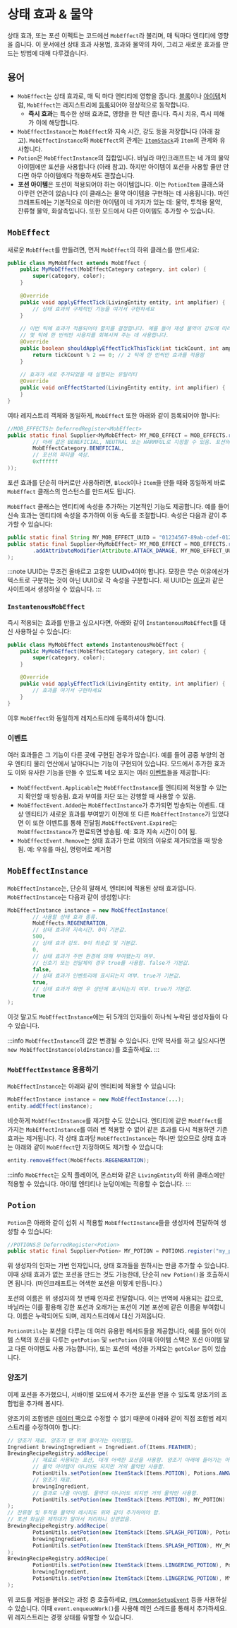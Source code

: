 # 상태 효과 & 물약

상태 효과, 또는 포션 이펙트는 코드에선 `MobEffect`라 불리며, 매 틱마다 엔티티에 영향을 줍니다. 이 문서에선 상태 효과 사용법, 효과와 물약의 차이, 그리고 새로운 효과를 만드는 방법에 대해 다루겠습니다.

## 용어

- `MobEffect`는 상태 효과로, 매 틱 마다 엔티티에 영향을 줍니다. [블록][block]이나 [아이템][item]처럼, `MobEffect`는 레지스트리에 [등록][registration]되어야 정상적으로 동작합니다.
  - **즉시 효과**는 특수한 상태 효과로, 영향을 한 틱만 줍니다. 즉시 치유, 즉시 피해가 이에 해당합니다.
- `MobEffectInstance`는 `MobEffect`와 지속 시간, 강도 등을 저장합니다 (아래 참고). `MobEffectInstance`와 `MobEffect`의 관계는 [`ItemStack`][itemstack]과 `Item`의 관계와 유사합니다.
- `Potion`은 `MobEffectInstance`의 집합입니다. 바닐라 마인크래프트는 네 개의 물약 아이템에만 포션을 사용합니다 (아래 참고). 하지만 아이템이 포션을 사용할 줄만 안다면 아무 아이템에다 적용하셔도 괜찮습니다.
- **포션 아이템**은 포션이 적용되어야 하는 아이템입니다. 이는 `PotionItem` 클래스와 아무런 연관이 없습니다 (이 클래스는 물약 아이템을 구현하는 데 사용됩니다). 마인크래프트에는 기본적으로 이러한 아이템이 네 가지가 있는 데: 물약, 투척용 물약, 잔류형 물약, 화살촉입니다. 또한 모드에서 다른 아이템도 추가할 수 있습니다.

## `MobEffect`

새로운 `MobEffect`를 만들려면, 먼저 `MobEffect`의 하위 클래스를 만드세요:

```java
public class MyMobEffect extends MobEffect {
    public MyMobEffect(MobEffectCategory category, int color) {
        super(category, color);
    }
    
    @Override
    public void applyEffectTick(LivingEntity entity, int amplifier) {
        // 상태 효과의 구체적인 기능을 여기서 구현하세요
    }
    
    // 이번 틱에 효과가 적용되어야 할지를 결정합니다. 예를 들어 재생 물약이 강도에 따라
    // 몇 틱에 한 번씩만 사용자를 회복시켜 주는 데 사용합니다.
    @Override
    public boolean shouldApplyEffectTickThisTick(int tickCount, int amplifier) {
        return tickCount % 2 == 0; // 2 틱에 한 번씩만 효과를 적용함
    }
    
    // 효과가 새로 추가되었을 때 실행되는 유틸리티
    @Override
    public void onEffectStarted(LivingEntity entity, int amplifier) {
    }
}
```

여타 레지스트리 객체와 동일하게, `MobEffect` 또한 아래와 같이 등록되어야 합니다:

```java
//MOB_EFFECTS는 DeferredRegister<MobEffect>
public static final Supplier<MyMobEffect> MY_MOB_EFFECT = MOB_EFFECTS.register("my_mob_effect", () -> new MyMobEffect(
        // 아래 값은 BENEFICIAL, NEUTRAL 또는 HARMFUL로 지정할 수 있음. 포션의 툴팁 글자 색상을 결정하는 데 사용함.
        MobEffectCategory.BENEFICIAL,
        // 포션의 파티클 색상.
        0xffffff
));
```

포션 효과를 단순히 마커로만 사용하려면, `Block`이나 `Item`을 만들 때와 동일하게 바로 `MobEffect` 클래스의 인스턴스를 만드셔도 됩니다.

`MobEffect` 클래스는 엔티티에 속성을 추가하는 기본적인 기능도 제공합니다. 예를 들어 신속 효과는 엔티티에 속성을 추가하여 이동 속도를 조절합니다. 속성은 다음과 같이 추가할 수 있습니다:

```java
public static final String MY_MOB_EFFECT_UUID = "01234567-89ab-cdef-0123-456789abcdef";
public static final Supplier<MyMobEffect> MY_MOB_EFFECT = MOB_EFFECTS.register("my_mob_effect", () -> new MyMobEffect(...)
        .addAttributeModifier(Attribute.ATTACK_DAMAGE, MY_MOB_EFFECT_UUID, 2.0, AttributeModifier.Operation.ADD)
);
```

:::note
UUID는 무조건 올바르고 고유한 UUIDv4여야 합니다. 모장은 무슨 이유에선가 텍스트로 구분하는 것이 아닌 UUID로 각 속성을 구분합니다. 새 UUID는 [이곳][uuidgen]과 같은 사이트에서 생성하실 수 있습니다.
:::

### `InstantenousMobEffect`

즉시 적용되는 효과를 만들고 싶으시다면, 아래와 같이 `InstantenousMobEffect`를 대신 사용하실 수 있습니다:

```java
public class MyMobEffect extends InstantenousMobEffect {
    public MyMobEffect(MobEffectCategory category, int color) {
        super(category, color);
    }

    @Override
    public void applyEffectTick(LivingEntity entity, int amplifier) {
        // 효과를 여기서 구현하세요
    }
}
```

이후 `MobEffect`와 동일하게 레지스트리에 등록하셔야 합니다.

### 이벤트

여러 효과들은 그 기능이 다른 곳에 구현된 경우가 많습니다. 예를 들어 공중 부양의 경우 엔티티 물리 연산에서 날아다니는 기능이 구현되어 있습니다. 모드에서 추가한 효과도 이와 유사한 기능을 만들 수 있도록 네오 포지는 여러 [이벤트][events]들을 제공합니다:

- `MobEffectEvent.Applicable`는 `MobEffectInstance`를 엔티티에 적용할 수 있는지 확인할 때 방송됨. 효과 부여를 차단 또는 강행할 때 사용할 수 있음.
- `MobEffectEvent.Added`는 `MobEffectInstance`가 추가되면 방송되는 이벤트. 대상 엔티티가 새로운 효과를 부여받기 이전에 또 다른 `MobEffectInstance`가 있었다면 이 또한 이벤트를 통해 전달됨.`MobEffectEvent.Expired`는 `MobEffectInstance`가 만료되면 방송됨. 예: 효과 지속 시간이 0이 됨.
- `MobEffectEvent.Remove`는 상태 효과가 만료 이외의 이유로 제거되었을 때 방송됨. 예: 우유를 마심, 명령어로 제거함

## `MobEffectInstance`

`MobEffectInstance`는, 단순히 말해서, 엔티티에 적용된 상태 효과입니다. `MobEffectInstance`는 다음과 같이 생성합니다:

```java
MobEffectInstance instance = new MobEffectInstance(
        // 사용할 상태 효과 종류.
        MobEffects.REGENERATION,
        // 상태 효과의 지속시간. 0이 기본값.
        500,
        // 상태 효과 강도. 0이 최솟값 및 기본값.
        0,
        // 상태 효과가 주변 환경에 의해 부여됐는지 여부.
        // 신호기 또는 전달체의 경우 true를 사용함. false가 기본값.
        false,
        // 상태 효과가 인벤토리에 표시되는지 여부. true가 기본값.
        true,
        // 상태 효과가 화면 우 상단에 표시되는지 여부. true가 기본값.
        true
);
```

이것 말고도 `MobEffectInstance`에는 뒤 5개의 인자들이 하나씩 누락된 생성자들이 다수 있습니다.

:::info
`MobEffectInstance`의 값은 변경될 수 있습니다. 만약 복사를 하고 싶으시다면 `new MobEffectInstance(oldInstance)`를 호출하세요.
:::

### `MobEffectInstance` 응용하기

`MobEffectInstance`는 아래와 같이 엔티티에 적용할 수 있습니다:

```java
MobEffectInstance instance = new MobEffectInstance(...);
entity.addEffect(instance);
```

비슷하게 `MobEffectInstance`를 제거할 수도 있습니다. 엔티티에 같은 `MobEffect`를 가지는 `MobEffectInstance`를 여러 번 적용할 수 없어 같은 효과를 다시 적용하면 기존 효과는 제거됩니다. 각 상태 효과당 `MobEffectInstance`는 하나만 있으므로 상태 효과는 아래와 같이 `MobEffect`만 지정하여도 제거할 수 있습니다:

```java
entity.removeEffect(MobEffects.REGENERATION);
```

:::info
`MobEffect`는 오직 플레이어, 몬스터와 같은 `LivingEntity`의 하위 클래스에만 적용할 수 있습니다. 아이템 엔티티나 눈덩이에는 적용할 수 없습니다.
:::

## `Potion`

`Potion`은 아래와 같이 섭취 시 적용할 `MobEffectInstance`들을 생성자에 전달하여 생성할 수 있습니다:

```java
//POTIONS은 DeferredRegister<Potion>
public static final Supplier<Potion> MY_POTION = POTIONS.register("my_potion", () -> new Potion(new MobEffectInstance(MY_MOB_EFFECT.get(), 3600)));
```

위 생성자의 인자는 가변 인자입니다, 상태 효과들을 원하시는 만큼 추가할 수 있습니다. 이때 상태 효과가 없는 포션을 만드는 것도 가능한데, 단순히 `new Potion()`을 호출하시면 됩니다. (마인크래프트는 어색한 포션을 이렇게 만듭니다.) 

포션의 이름은 위 생성자의 첫 번째 인자로 전달합니다. 이는 번역에 사용되는 값으로, 바닐라는 이를 활용해 강한 포션과 오래가는 포션이 기본 포션에 같은 이름을 부여합니다. 이름은 누락되어도 되며, 레지스트리에서 대신 가져옵니다.

`PotionUtils`는 포션을 다루는 데 여러 유용한 메서드들을 제공합니다, 예를 들어 아이템 스택의 포션을 다루는 `getPotion` 및 `setPotion` (이때 아이템 스택은 포션 아이템 말고 다른 아이템도 사용 가능합니다), 또는 포션의 색상을 가져오는 `getColor` 등이 있습니다.

### 양조기

이제 포션을 추가했으니, 서바이벌 모드에서 추가한 포션을 얻을 수 있도록 양조기의 조합법을 추가해 봅시다.

양조기의 조합법은 [데이터 팩][datapack]으로 수정할 수 없기 때문에 아래와 같이 직접 조합법 레지스트리를 수정하여야 합니다:

```java
// 양조기 재료. 양조기 맨 위에 들어가는 아이템임.
Ingredient brewingIngredient = Ingredient.of(Items.FEATHER);
BrewingRecipeRegistry.addRecipe(
        // 재료로 사용되는 포션, 대개 어색한 포션을 사용함. 양조기 아래에 들어가는 아이템임.
        // 물약 아이템이 아니어도 되지만 거의 물약만 사용함.
        PotionUtils.setPotion(new ItemStack(Items.POTION), Potions.AWKWARD),
        // 양조기 재료.
        brewingIngredient,
        // 결과로 나올 아이템. 물약이 아니어도 되지만 거의 물약만 사용함.
        PotionUtils.setPotion(new ItemStack(Items.POTION), MY_POTION)
);
// 잔류형 및 투척용 물약의 레시피도 위와 같이 추가하여야 함.
// 포션 화살은 제작대가 알아서 처리하니 상관없음.
BrewingRecipeRegistry.addRecipe(
        PotionUtils.setPotion(new ItemStack(Items.SPLASH_POTION), Potions.AWKWARD),
        brewingIngredient,
        PotionUtils.setPotion(new ItemStack(Items.SPLASH_POTION), MY_POTION)
);
BrewingRecipeRegistry.addRecipe(
        PotionUtils.setPotion(new ItemStack(Items.LINGERING_POTION), Potions.AWKWARD),
        brewingIngredient,
        PotionUtils.setPotion(new ItemStack(Items.LINGERING_POTION), MY_POTION)
);
```

위 코드를 게임을 불러오는 과정 중 호출하세요, [`FMLCommonSetupEvent`][commonsetup] 등을 사용하실 수 있습니다. 이때 `event.enqueueWork()`를 사용해 메인 스레드를 통해서 추가하세요. 위 레지스트리는 경쟁 상태를 유발할 수 있습니다.

[block]: ../blocks/index.md
[commonsetup]: ../concepts/events.md#모드-이벤트-버스
[datapack]: ../resources/server/index.md
[events]: ../concepts/events.md
[item]: index.md
[itemstack]: index.md#itemstack
[registration]: ../concepts/registries.md
[uuidgen]: https://www.uuidgenerator.net/version4
